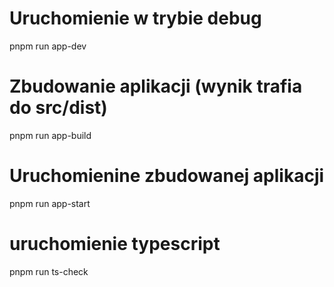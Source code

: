 

# Uruchomienie w trybie debug

pnpm run app-dev

# Zbudowanie aplikacji (wynik trafia do src/dist)

pnpm run app-build

# Uruchomienine zbudowanej aplikacji

pnpm run app-start

# uruchomienie typescript

pnpm run ts-check
